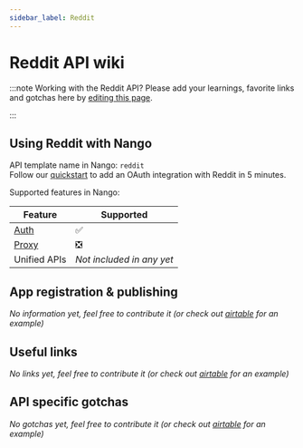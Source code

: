 ```yaml
---
sidebar_label: Reddit
---
```


# Reddit API wiki

:::note Working with the Reddit API?
Please add your learnings, favorite links and gotchas here by [editing this page](https://github.com/nangohq/nango/tree/master/docs/docs/providers/reddit.md).

:::

## Using Reddit with Nango

API template name in Nango: `reddit`  
Follow our [quickstart](../quickstart.md) to add an OAuth integration with Reddit in 5 minutes.

Supported features in Nango:

| Feature                            | Supported                 |
| ---------------------------------- | ------------------------- |
| [Auth](/nango-auth/core-concepts)  | ✅                        |
| [Proxy](/nango-unified-apis/proxy) | ❎                        |
| Unified APIs                       | _Not included in any yet_ |

## App registration & publishing

_No information yet, feel free to contribute it (or check out [airtable](airtable.md) for an example)_

## Useful links

_No links yet, feel free to contribute it (or check out [airtable](airtable.md) for an example)_

## API specific gotchas

_No gotchas yet, feel free to contribute it (or check out [airtable](airtable.md) for an example)_
